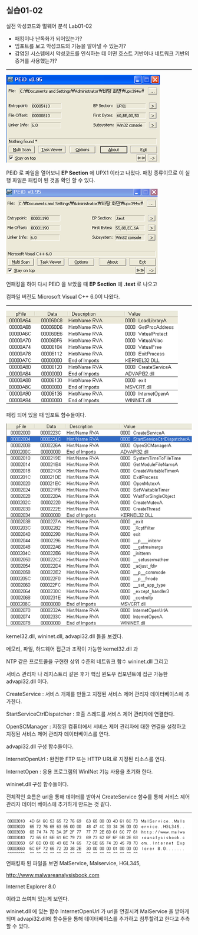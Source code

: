 ## 실습01-02

실전 악성코드와 멀웨어 분석 Lab01-02

- 패킹이나 난독화가 되어있는가?
- 임포트를 보고 악성코드의 기능을 알아낼 수 있는가?
- 감염된 시스템에서 악성코드를 인식하는 데 어떤 호스트 기반이나 네트워크 기반의 증거를 사용했는가?

---

![Lab2-1](https://raw.githubusercontent.com/sosouni14/image_server/main/image_rev/Lab2-1.PNG)

PEiD 로 파일을 열어보니 **EP Section** 에 UPX1 이라고 나왔다. 패킹 종류이므로 이 실행 파일은 패킹이 된 것을 확인 할 수 있다.

![Lab2-2](https://raw.githubusercontent.com/sosouni14/image_server/main/image_rev/Lab2-2.PNG)

언패킹을 하여 다시 PEiD 을 보았을 때 **EP Section** 에 **.text** 로 나오고 

컴파일 버전도 Microsoft Visual C++ 6.0이 나왔다.

---

![Lab2-3](https://raw.githubusercontent.com/sosouni14/image_server/main/image_rev/Lab2-3.PNG)

패킹 되어 있을 때 임포트 함수들이다.



![Lab2-4](https://raw.githubusercontent.com/sosouni14/image_server/main/image_rev/Lab2-4.PNG)



kernel32.dll, wininet.dll, advapi32.dll 들을 보겠다.

메모리, 파일, 하드웨어 접근과 조작이 가능한 kernel32.dll 과

NTP 같은 프로토콜을 구현한 상위 수준의 네트워크 함수 wininet.dll 그리고

서비스 관리자 나 레지스트리 같은 후가 핵심 윈도우 컴포넌트에 접근 가능한 advapi32.dll 이다.



CreateService : 서비스 개체를 만들고 지정된 서비스 제어 관리자 데이터베이스에 추가한다.

StartServiceCtrlDispatcher : 호출 스레드를 서비스 제어 관리자에 연결한다.

OpenSCManager : 지정된 컴퓨터에서 서비스 제어 관리자에 대한 연결을 설정하고 지정된 서비스 제어 관리자 데이터베이스를 연다.

advapi32.dll 구성 함수들이다.



InternetOpenUrl : 완전한 FTP 또는 HTTP URL로 지정된 리소스를 연다.

InternetOpen : 응용 프로그램의 WinINet 기능 사용을 초기화 한다.

wininet.dll 구성 함수들이다.



전체적인 흐름은 url을 통해 데이터를 받아서 CreateService 함수를 통해 서비스 제어 관리자 데이터 베이스에 추가하게 만드는 것 같다.

---

![Lab2-5](https://raw.githubusercontent.com/sosouni14/image_server/main/image_rev/Lab2-5.PNG)

언패킹화 된 파일을 보면 MalService, Malservice, HGL345,

http://www.malwareanalysisbook.com

Internet Explorer 8.0

이라고 쓰여져 있는게 보인다.



wininet.dll 에 있는 함수 InternetOpenUrl 가  url을 연결시켜 MalService 을 받아게되며 advapi32.dll에 함수들을 통해 데이터베이스를 추가하고 침투할려고 한다고 추측할 수 있다.

